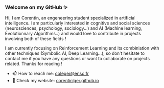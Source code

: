 ### Welcome on my GitHub ✨

Hi, I am Corentin, an engeneering student specialized in artificial intelligence. I am particularly interested in cognitive and social sciences (neurosciences, psychology, sociology...) and AI (Machine learning, Evolutionnary Algorithms..) and would love to contribute in projects involving both of these fields !

I am currently focusing on Reinforcement Learning and its combiniation with other techniques (Symbolic AI, Deep Learning...), so don't hesitate to contact me if you have any questions or want to collaborate on projects related. Thanks for reading !

- 📫 How to reach me: [coleger@ensc.fr](coleger@ensc.fr)
- 📄 Check my website: [corentinlger.github.io](corentinlger.github.io)


<!--
**corentinlger/corentinlger** is a ✨ _special_ ✨ repository because its `README.md` (this file) appears on your GitHub profile.

Here are some ideas to get you started:

- 🔭 I’m currently working on ...
- 🌱 I’m currently learning ...
- 👯 I’m looking to collaborate on ...
- 🤔 I’m looking for help with ...
- 💬 Ask me about ...
- 📫 How to reach me: ...
- 😄 Pronouns: ...
- ⚡ Fun fact: ...
-->
